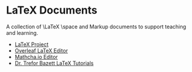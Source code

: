 # LaTeX Documents
A collection of \LaTeX \space and Markup documents to support teaching and learning.
- [LaTeX Project](https://www.latex-project.org/get/)
- [Overleaf LaTeX Editor](https://www.overleaf.com/project)
- [Mathcha.io Editor](https://www.mathcha.io/editor)
- [Dr. Trefor Bazett LaTeX Tutorials](https://youtube.com/playlist?list=PLHXZ9OQGMqxcWWkx2DMnQmj5os2X5ZR73)

